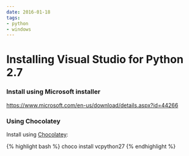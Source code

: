 ```yaml
---
date: 2016-01-18
tags:
- python
- windows
---
```


# Installing Visual Studio for Python 2.7

### Install using Microsoft installer

https://www.microsoft.com/en-us/download/details.aspx?id=44266

### Using Chocolatey

Install using [Chocolatey](https://chocolatey.org/packages/vcpython27):

{% highlight bash %}
choco install vcpython27
{% endhighlight %}